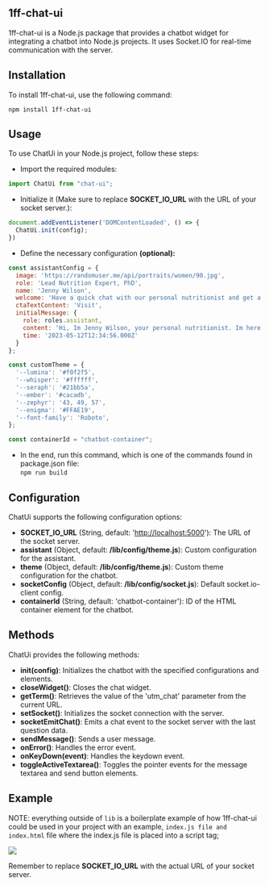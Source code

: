 ## **1ff-chat-ui**

1ff-chat-ui is a Node.js package that provides a chatbot widget for integrating a chatbot into Node.js projects. It uses Socket.IO for real-time communication with the server.

## **Installation**

To install 1ff-chat-ui, use the following command:

`npm install 1ff-chat-ui`

## **Usage**

To use ChatUi in your Node.js project, follow these steps:

*   Import the required modules:

```javascript
import ChatUi from "chat-ui";
```

*   Initialize it (Make sure to replace **SOCKET\_IO\_URL** with the URL of your socket server.):

```javascript
document.addEventListener('DOMContentLoaded', () => {
  ChatUi.init(config);
})
```

*   Define the necessary configuration **(optional):**

```javascript
const assistantConfig = {
  image: 'https://randomuser.me/api/portraits/women/90.jpg',
  role: 'Lead Nutrition Expert, PhD',
  name: 'Jenny Wilson',
  welcome: 'Have a quick chat with our personal nutritionist and get a free consultation about the perfect diet for you',
  ctaTextContent: 'Visit',
  initialMessage: { 
  	role: roles.assistant, 
  	content: 'Hi, Im Jenny Wilson, your personal nutritionist. Im here to help you with your nutritional needs.', 
  	time: '2023-05-12T12:34:56.000Z'
  }
};
```

```javascript
const customTheme = {
  '--lumina': '#f0f2f5',
  '--whisper': '#ffffff',
  '--seraph': '#21bb5a',
  '--ember': '#cacadb',
  '--zephyr': '43, 49, 57',
  '--enigma': '#FFAE19',
  '--font-family': 'Roboto',
};
```

```javascript
const containerId = "chatbot-container"; 
```

*   In the end, run this command, which is one of the commands found in package.json file:  
     `npm run build`

## **Configuration**

ChatUi supports the following configuration options:

*   **SOCKET\_IO\_URL** (String, default: '[http://localhost:5000](http://localhost:5000/)'): The URL of the socket server.
*   **assistant** (Object, default: **/lib/config/theme.js**): Custom configuration for the assistant.
*   **theme** (Object, default: **/lib/config/theme.js**): Custom theme configuration for the chatbot.
*   **socketConfig** (Object, default: **/lib/config/socket.js**): Default socket.io-client config.
*   **containerId** (String, default: 'chatbot-container'): ID of the HTML container element for the chatbot.

## **Methods**

ChatUi provides the following methods:

*   **init(config)**: Initializes the chatbot with the specified configurations and elements.
*   **closeWidget()**: Closes the chat widget.
*   **getTerm()**: Retrieves the value of the 'utm\_chat' parameter from the current URL.
*   **setSocket()**: Initializes the socket connection with the server.
*   **socketEmitChat()**: Emits a chat event to the socket server with the last question data.
*   **sendMessage()**: Sends a user message.
*   **onError()**: Handles the error event.
*   **onKeyDown(event)**: Handles the keydown event.
*   **toggleActiveTextarea()**: Toggles the pointer events for the message textarea and send button elements.

## **Example**

NOTE: everything outside of `lib` is a boilerplate example of how 1ff-chat-ui could be used in your project with an example, `index.js file and index.html` file where the index.js file is placed into a script tag;

![](https://33333.cdn.cke-cs.com/kSW7V9NHUXugvhoQeFaf/images/5a4e8db41e500fad13153ba6a24967509663ff5badc56422.png)

Remember to replace **SOCKET\_IO\_URL** with the actual URL of your socket server.